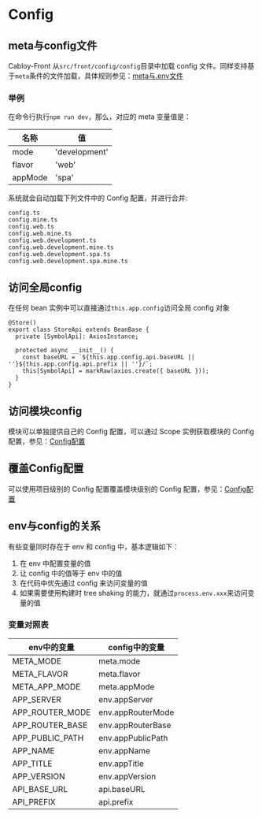 # Config

## meta与config文件

Cabloy-Front 从`src/front/config/config`目录中加载 config 文件。同样支持基于`meta`条件的文件加载，具体规则参见：[meta与.env文件](../env/introduction.md)

### 举例

在命令行执行`npm run dev`，那么，对应的 meta 变量值是：

| 名称    | 值            |
| ------- | ------------- |
| mode    | 'development' |
| flavor  | 'web'         |
| appMode | 'spa'         |

系统就会自动加载下列文件中的 Config 配置，并进行合并:

```config
config.ts
config.mine.ts
config.web.ts
config.web.mine.ts
config.web.development.ts
config.web.development.mine.ts
config.web.development.spa.ts
config.web.development.spa.mine.ts
```

## 访问全局config

在任何 bean 实例中可以直接通过`this.app.config`访问全局 config 对象

```typescript{6}
@Store()
export class StoreApi extends BeanBase {
  private [SymbolApi]: AxiosInstance;

  protected async __init__() {
    const baseURL = `${this.app.config.api.baseURL || ''}${this.app.config.api.prefix || ''}/`;
    this[SymbolApi] = markRaw(axios.create({ baseURL }));
  }
}
```

## 访问模块config

模块可以单独提供自己的 Config 配置，可以通过 Scope 实例获取模块的 Config 配置，参见：[Config配置](../../essentials/scope/config.md)

## 覆盖Config配置

可以使用项目级别的 Config 配置覆盖模块级别的 Config 配置，参见：[Config配置](../../essentials/scope/config.md)

## env与config的关系

有些变量同时存在于 env 和 config 中，基本逻辑如下：

1. 在 env 中配置变量的值
2. 让 config 中的值等于 env 中的值
3. 在代码中优先通过 config 来访问变量的值
4. 如果需要使用构建时 tree shaking 的能力，就通过`process.env.xxx`来访问变量的值

### 变量对照表

| env中的变量     | config中的变量    |
| --------------- | ----------------- |
| META_MODE       | meta.mode         |
| META_FLAVOR     | meta.flavor       |
| META_APP_MODE   | meta.appMode      |
| APP_SERVER      | env.appServer     |
| APP_ROUTER_MODE | env.appRouterMode |
| APP_ROUTER_BASE | env.appRouterBase |
| APP_PUBLIC_PATH | env.appPublicPath |
| APP_NAME        | env.appName       |
| APP_TITLE       | env.appTitle      |
| APP_VERSION     | env.appVersion    |
| API_BASE_URL    | api.baseURL       |
| API_PREFIX      | api.prefix        |
